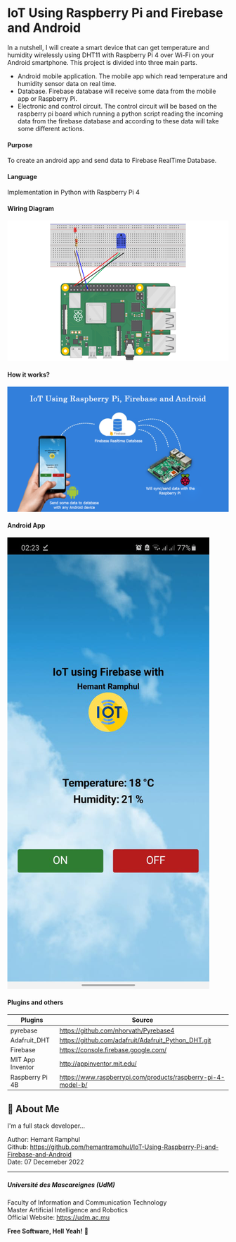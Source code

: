 # IoT Using Raspberry Pi and Firebase and Android

In a nutshell, I will create a smart device that can get temperature and humidity wirelessly using DHT11 with Raspberry Pi 4 over Wi-Fi on your Android smartphone. This project is divided into three main parts.

-	Android mobile application.
The mobile app which read temperature and humidity sensor data on real time.
-	Database.
Firebase database will receive some data from the mobile app or Raspberry Pi.
-	Electronic and control circuit.
The control circuit will be based on the raspberry pi board which running a python script reading the incoming data from the firebase database and according to these data will take some different actions.

#### Purpose
To create an android app and send data to Firebase RealTime Database.

#### Language
Implementation in Python with Raspberry Pi 4

#### Wiring Diagram
![Screenshot](images/Wiring.png)

#### How it works?
![Screenshot](images/HowItWorks.png)

#### Android App
![Screenshot](images/MobileApp.png)

#### Plugins and others

| Plugins             | Source                                                                 |
| ----------------- | ------------------------------------------------------------------ |
| pyrebase | https://github.com/nhorvath/Pyrebase4 |
| Adafruit_DHT | https://github.com/adafruit/Adafruit_Python_DHT.git |
| Firebase | https://console.firebase.google.com/ |
| MIT App Inventor | http://appinventor.mit.edu/ |
| Raspberry Pi 4B | https://www.raspberrypi.com/products/raspberry-pi-4-model-b/ |

## 🚀 About Me
I'm a full stack developer...

Author: Hemant Ramphul <br>
Github: https://github.com/hemantramphul/IoT-Using-Raspberry-Pi-and-Firebase-and-Android <br>
Date: 07 Decemeber 2022 <br>

___

##### Université des Mascareignes (UdM)
Faculty of Information and Communication Technology <br>
Master Artificial Intelligence and Robotics <br>
Official Website: https://udm.ac.mu <br>


**Free Software, Hell Yeah!** 👋
